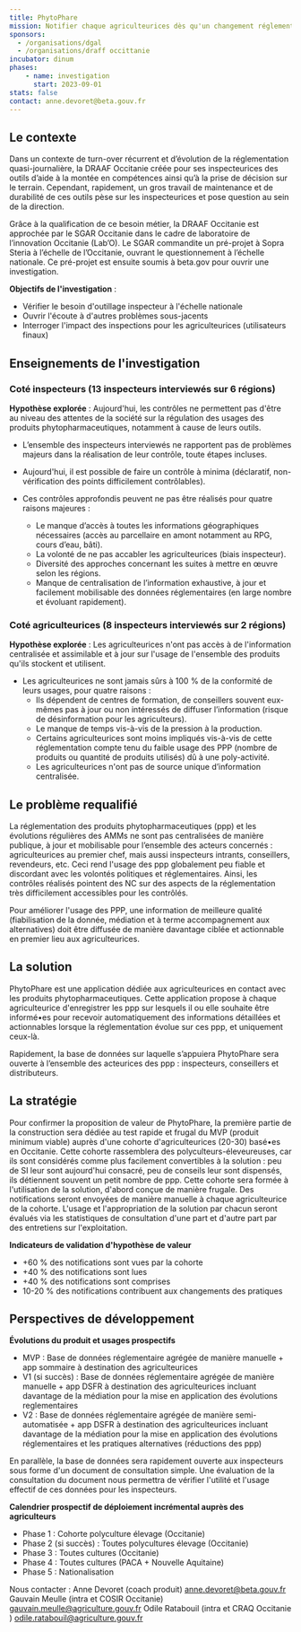 ```yaml
---
title: PhytoPhare
mission: Notifier chaque agriculteurices dès qu'un changement réglementaire advient sur les produits phytopharmaceutiques qu'il ou elle utilise, et uniquement ceux-là. 
sponsors: 
  - /organisations/dgal
  - /organisations/draff occittanie
incubator: dinum
phases:
    - name: investigation
      start: 2023-09-01
stats: false
contact: anne.devoret@beta.gouv.fr
---
```


## Le contexte

Dans un contexte de turn-over récurrent et d’évolution de la réglementation quasi-journalière, la DRAAF Occitanie créée pour ses inspecteurices des outils d’aide à la montée en compétences ainsi qu’à la prise de décision sur le terrain. 
Cependant, rapidement, un gros travail de maintenance et de durabilité de ces outils pèse sur les inspecteurices et pose question au sein de la direction.

Grâce à la qualification de ce besoin métier, la DRAAF Occitanie est approchée par le SGAR Occitanie dans le cadre de laboratoire de l’innovation Occitanie (Lab’O). Le SGAR commandite un pré-projet à Sopra Steria à l’échelle  de l’Occitanie, ouvrant le questionnement à l’échelle nationale. Ce pré-projet est ensuite soumis à beta.gov pour ouvrir une investigation. 

**Objectifs de l'investigation** : 
 - Vérifier le besoin d'outillage inspecteur à l'échelle nationale
 - Ouvrir l'écoute à d'autres problèmes sous-jacents
 - Interroger l'impact des inspections pour les agriculteurices (utilisateurs finaux)

## Enseignements de l'investigation

### Coté inspecteurs (13 inspecteurs interviewés sur 6 régions)
**Hypothèse explorée** : Aujourd'hui, les contrôles ne permettent pas d'être au niveau des attentes de la société sur la régulation des usages des produits phytopharmaceutiques, notamment à cause de leurs outils. 
 
* L’ensemble des inspecteurs interviewés ne rapportent pas de problèmes majeurs dans la réalisation de leur contrôle, toute étapes incluses.
* Aujourd'hui, il est possible de faire un contrôle à minima (déclaratif, non-vérification des points difficilement contrôlables). 
* Ces contrôles approfondis peuvent ne pas être réalisés pour quatre raisons majeures :

    - Le manque d’accès à toutes les informations géographiques nécessaires (accès au parcellaire en amont notamment au RPG, cours d’eau, bâti).
    - La volonté de ne pas accabler les agriculteurices (biais inspecteur).
    - Diversité des approches concernant les suites à mettre en œuvre selon les régions.
    - Manque de centralisation de l’information exhaustive, à jour et facilement mobilisable des données réglementaires (en large nombre et évoluant rapidement).


### Coté agriculteurices (8 inspecteurs interviewés sur 2 régions)
**Hypothèse explorée** : Les agriculteurices n'ont pas accès à de l'information centralisée et assimilable et à jour sur l'usage de l'ensemble des produits qu'ils stockent et utilisent.

* Les agriculteurices ne sont jamais sûrs à 100 % de la conformité de leurs usages,  pour quatre raisons :
  - Ils dépendent de centres de formation, de conseillers souvent eux-mêmes pas à jour ou non intéressés de diffuser l’information (risque de désinformation pour les agriculteurs).
  - Le manque de temps vis-à-vis de la pression à la production.
  - Certains agriculteurices sont moins impliqués vis-à-vis de cette réglementation compte tenu du faible usage des PPP (nombre de produits ou quantité de produits utilisés) dû à une poly-activité.
  - Les agriculteurices n'ont pas de source unique d’information centralisée.

  
## Le problème requalifié

La réglementation des produits phytopharmaceutiques (ppp) et les évolutions régulières des AMMs ne sont pas centralisées de manière publique, à jour et mobilisable pour l’ensemble des acteurs concernés : agriculteurices au premier chef, mais aussi inspecteurs intrants, conseillers, revendeurs, etc. Ceci rend l'usage des ppp globalement peu fiable et discordant avec les volontés politiques et réglementaires.
Ainsi, les contrôles réalisés pointent des NC sur des aspects de la réglementation très difficilement accessibles pour les contrôlés.

Pour améliorer l'usage des PPP, une information de meilleure qualité (fiabilisation de la donnée, médiation et à terme accompagnement aux alternatives) doit être diffusée de manière davantage ciblée et actionnable en premier lieu aux agriculteurices.


## La solution 

PhytoPhare est une application dédiée aux agriculteurices en contact avec les produits phytopharmaceutiques. 
Cette application propose à chaque agriculteurice d'enregistrer les ppp sur lesquels il ou elle souhaite être informé•es pour recevoir automatiquement des informations détaillées et actionnables lorsque la réglementation évolue sur ces ppp, et uniquement ceux-là.

Rapidement, la base de données sur laquelle s’appuiera PhytoPhare sera ouverte à l’ensemble des acteurices des ppp : inspecteurs, conseillers et distributeurs.

## La stratégie 

Pour confirmer la proposition de valeur de PhytoPhare, la première partie de la construction sera dédiée au test rapide et frugal du MVP (produit minimum viable) auprès d'une cohorte d'agriculteurices (20-30) basé•es en Occitanie. Cette cohorte rassemblera des polyculteurs-éleveureuses, car ils sont considérés comme plus facilement convertibles à la solution : peu de SI leur sont aujourd'hui consacré, peu de conseils leur sont dispensés, ils détiennent souvent un petit nombre de ppp.
Cette cohorte sera formée à l'utilisation de la solution, d'abord conçue de manière frugale. Des notifications seront envoyées de manière manuelle à chaque agriculteurice de la cohorte.  L'usage et l'appropriation de la solution par chacun seront évalués via les statistiques de consultation d'une part et d'autre part par des entretiens sur l'exploitation. 

**Indicateurs de validation d'hypothèse de valeur**
  - +60 % des notifications sont vues par la cohorte
  - +40 % des notifications sont lues
  - +40 % des notifications sont comprises
  - 10-20 % des notifications contribuent aux changements des pratiques

## Perspectives de développement
**Évolutions du produit et usages prospectifs**
* MVP : Base de données réglementaire agrégée de manière manuelle + app sommaire à destination des agriculteurices
* V1 (si succès) : Base de données réglementaire agrégée de manière manuelle + app DSFR à destination des agriculteurices incluant davantage de la médiation pour la mise en application des évolutions reglementaires
* V2 : Base de données réglementaire agrégée de manière semi-automatisée + app DSFR à destination des agriculteurices incluant davantage de la médiation pour la mise en application des évolutions réglementaires et les pratiques alternatives (réductions des ppp) 

En parallèle, la base de données sera rapidement ouverte aux inspecteurs sous forme d'un document de consultation simple. Une évaluation de la consultation du document nous permettra de vérifier l'utilité et l'usage effectif de ces données pour les inspecteurs. 

**Calendrier prospectif de déploiement incrémental auprès des agriculteurs**
* Phase 1 : Cohorte polyculture élevage (Occitanie)
* Phase 2 (si succès) : Toutes polycultures élevage (Occitanie)
* Phase 3 : Toutes cultures (Occitanie)
* Phase 4 : Toutes cultures (PACA + Nouvelle Aquitaine)
* Phase 5 : Nationalisation

Nous contacter : 
Anne Devoret (coach produit) anne.devoret@beta.gouv.fr
Gauvain Meulle (intra et COSIR Occitanie) gauvain.meulle@agriculture.gouv.fr
Odile Ratabouil (intra et CRAQ Occitanie ) odile.ratabouil@agriculture.gouv.fr
